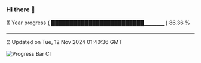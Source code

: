 ### Hi there 👋

⏳ Year progress { █████████████████████████▁▁▁▁▁ } 86.36 %

---

⏰ Updated on Tue, 12 Nov 2024 01:40:36 GMT

![Progress Bar CI](https://github.com/ZhaoGui/ZhaoGui/workflows/Progress%20Bar%20CI/badge.svg)
